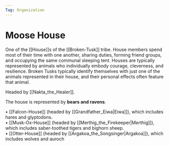 ```yaml
---
Tag: Organization
---
```

# Moose House
One of the [[House]]s of the [[Broken-Tusk]] tribe. House members spend most of their time with one another, sharing duties, forming friend groups, and occupying the same communal sleeping tent. Houses are typically represented by animals who individually embody courage, cleverness, and resilience. Broken Tusks typically identify themselves with just one of the animals represented in their house, and their personal effects often feature that animal.

Headed by [[Nakta_the_Healer]].

The house is represented by **bears and ravens**.

• [[Falcon-House]] (headed by [[Grandfather_Eiwa|Eiwa]]), which includes hares and glyptodons.  
• [[Musk-Ox-House]] (headed by [[Merthig_the_Firekeeper|Merthig]]), which includes saber-toothed tigers and bighorn sheep.  
• [[Otter-House]] (headed by [[Argakoa_the_Songsinger|Argakoa]]), which includes wolves and auroch